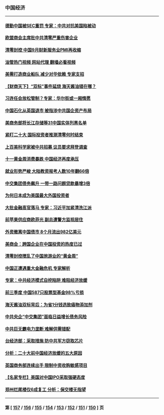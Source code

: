 ### 中国经济
---
#### [德勤中国被SEC重罚 专家：中共对抗美国陷被动](../../pages/ncid283/n13841588.md?10091645) 
#### [欧盟商会主席批中共清零严重伤害企业](../../pages/ncid283/n13841330.md?10091645) 
#### [清零封控 中国9月财新服务业PMI再收缩](../../pages/ncid283/n13841255.md?10091645) 
#### [油管热门视频 网站代理 翻墙必看视频](http://209.222.30.114:81/youtube.html?10091645)
#### [美需打造商业船队 减少对华依赖 专家支招](../../pages/ncid283/n13841099.md?10091645) 
#### [【财商天下】“双标”事件延烧 海天酱油错在哪？](../../pages/ncid283/n13841113.md?10091645) 
#### [习连任会放松管制？专家：华尔街或一厢情愿](../../pages/ncid283/n13841005.md?10091645) 
#### [中国石化从英国退市 被指涉中共国企资产布局](../../pages/ncid283/n13840708.md?10091645) 
#### [美商务部将长江存储等31中国实体列黑名单](../../pages/ncid283/n13841004.md?10091645) 
#### [紧盯二十大  国际投资者推测清零何时结束](../../pages/ncid283/n13840862.md?10091645) 
#### [上百美科学家被中共招募 议员要求拜登调查](../../pages/ncid283/n13840830.md?10091645) 
#### [十一黄金周消费暴跌 中国经济再度承压](../../pages/ncid283/n13840753.md?10091645) 
#### [就业形势严峻 大陆教资报考人数10年翻66倍](../../pages/ncid283/n13840671.md?10091645) 
#### [中交集团债务飙升 一带一路问题贷款暴增3倍](../../pages/ncid283/n13840169.md?10091645) 
#### [为何日本成为美国最大外国投资者](../../pages/ncid283/n13840352.md?10091645) 
#### [大批金融高官落马 专家：习近平加紧清洗江派](../../pages/ncid283/n13839933.md?10091645) 
#### [前苹果供应商欧菲光 副总遭警方监视居住](../../pages/ncid283/n13839926.md?10091645) 
#### [外资撤离中国债市 8个月流出982亿美元](../../pages/ncid283/n13839617.md?10091645) 
#### [美商会：跨国企业在中国投资的热度已过](../../pages/ncid283/n13840022.md?10091645) 
#### [清零封控搅乱了中国旅游业的“黄金周”](../../pages/ncid283/n13839981.md?10091645) 
#### [中国正遭遇重大金融危机 专家解析](../../pages/ncid283/n13839969.md?10091645) 
#### [专家：中共经济模式自挖陷阱 难阻经济放缓](../../pages/ncid283/n13839667.md?10091645) 
#### [前三季度 中国587只股票型基金98%亏损](../../pages/ncid283/n13839639.md?10091645) 
#### [海天酱油双标背后：为省1分钱选致癌物添加剂](../../pages/ncid283/n13839613.md?10091645) 
#### [中共央企“中交集团”面临日益增长债务风险](../../pages/ncid283/n13839605.md?10091645) 
#### [中共巨无霸电力垄断 难解供需错配](../../pages/ncid283/n13839573.md?10091645) 
#### [台经济部：采取措施 防中共军方窃取芯片](../../pages/ncid283/n13839586.md?10091645) 
#### [分析：二十大前中国经济放缓的五大原因](../../pages/ncid283/n13839458.md?10091645) 
#### [英国商务部连续出手 限制中资收购敏感项目](../../pages/ncid283/n13839408.md?10091645) 
#### [【名家专栏】美国对中国IPO采取强硬态度](../../pages/ncid283/n13838731.md?10091645) 
#### [郑州烂尾楼仅6成复工 分析：保交楼无指望](../../pages/ncid283/n13838860.md?10091645) 

---
#### 第 [ [157](./157.md?10091645) / [156](./156.md?10091645) / [155](./155.md?10091645) / [154](./154.md?10091645) / [153](./153.md?10091645) / [152](./152.md?10091645) / [151](./151.md?10091645) / [150](./150.md?10091645) ] 页
